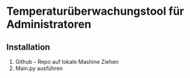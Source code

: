 # Temperaturüberwachungstool für Administratoren

## Installation
1. Github - Repo auf lokale Mashine Ziehen
2. Main.py ausführen
